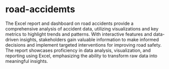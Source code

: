 # road-accidemts
The Excel report and dashboard on road accidents provide a comprehensive analysis of accident data, utilizing visualizations and key metrics to highlight trends and patterns. With interactive features and data-driven insights, stakeholders gain valuable information to make informed decisions and implement targeted interventions for improving road safety. The report showcases proficiency in data analysis, visualization, and reporting using Excel, emphasizing the ability to transform raw data into meaningful insights.
